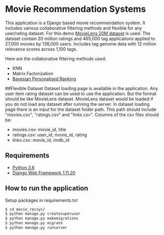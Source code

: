 # Movie Recommendation Systems

This application is a Django based movie recommendation system. It includes various collaborative filtering methods and flexible for any user/rating dataset. For this demo [MovieLens 20M dataset](https://grouplens.org/datasets/movielens/20m/) is used. The dataset contain 20 million ratings and 465,000 tag applications applied to 27,000 movies by 138,000 users. Includes tag genome data with 12 million relevance scores across 1,100 tags.

Here are the collaborative filtering methods used:
* KNN
* Matrix Factorization
* [Bayesian Personalised Ranking](https://arxiv.org/pdf/1205.2618.pdf)

##Flexible Dataset
Dataset loading page is available in the application. Any user item rating dataset can be used to use the application. 
But the format should be like MovieLens dataset. MovieLens dataset would be loaded if you do not load any dataset after running the server.
In dataset loading page there is an input for the dataset folder path. This path should include "movies.csv", "ratings.csv" and "links.csv".
Columns of the csv files should be:

* movies.csv: movie_id, title
* ratings.csv: user_id, movie_id, rating
* links.csv: movie_id, imdb_id

## Requirements

* [Python 3.6](https://www.python.org/downloads/release/python-360/)
* [Django Web Framework 1.11.20](https://docs.djangoproject.com/en/2.2/releases/1.11.20/)

## How to run the application

Setup packages in requirements.txt

```bash
$ cd movie_recsys/
$ python manage.py createsuperuser
$ python manage.py makemigrations
$ python manage.py migrate
$ python manage.py runserver
```


